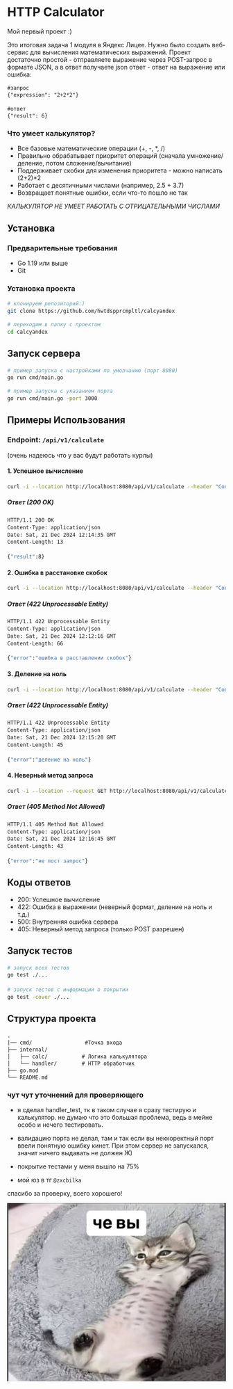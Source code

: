 # HTTP Calculator

Мой первый проект :)

Это итоговая задача 1 модуля в Яндекс Лицее. Нужно было создать веб-сервис для вычисления математических выражений. Проект достаточно простой - отправляете выражение через POST-запрос в формате JSON, а в ответ получаете json ответ - ответ на выражение или ошибка:

```
#запрос
{"expression": "2+2*2"}

#ответ
{"result": 6}
```
### Что умеет калькулятор?
- Все базовые математические операции (+, -, *, /)
- Правильно обрабатывает приоритет операций (сначала умножение/деление, потом сложение/вычитание)
- Поддерживает скобки для изменения приоритета - можно написать (2+2)*2
- Работает с десятичными числами (например, 2.5 + 3.7)
- Возвращает понятные ошибки, если что-то пошло не так

*КАЛЬКУЛЯТОР НЕ УМЕЕТ РАБОТАТЬ С ОТРИЦАТЕЛЬНЫМИ ЧИСЛАМИ*


## Установка

### Предварительные требования
- Go 1.19 или выше
- Git

### Установка проекта
```bash
# клонируем репозиторий:)
git clone https://github.com/hwtdspprcmpltl/calcyandex
```
```bash
# переходим в папку с проектом
cd calcyandex
```

## Запуск сервера
```bash
# пример запуска с настройками по умолчанию (порт 8080)
go run cmd/main.go
```
```bash
# пример запуска с указанием порта
go run cmd/main.go -port 3000
```

## Примеры Использования

### Endpoint: `/api/v1/calculate`

(очень надеюсь что у вас будут работать курлы)

#### 1. Успешное вычисление
```bash
curl -i --location http://localhost:8080/api/v1/calculate --header "Content-Type: application/json" --data "{\"expression\": \"(2+2)*2\"}"
```
##### Ответ (200 OK)
```bash
HTTP/1.1 200 OK
Content-Type: application/json
Date: Sat, 21 Dec 2024 12:14:35 GMT
Content-Length: 13

{"result":8}
```

#### 2. Ошибка в расстановке скобок
```bash
curl -i --location http://localhost:8080/api/v1/calculate --header "Content-Type: application/json" --data "{\"expression\": \"(2+2)*2)\"}"
```
##### Ответ (422 Unprocessable Entity)
```bash
HTTP/1.1 422 Unprocessable Entity
Content-Type: application/json
Date: Sat, 21 Dec 2024 12:12:16 GMT
Content-Length: 66

{"error":"ошибка в расставлении скобок"}
```

#### 3. Деление на ноль
```bash
curl -i --location http://localhost:8080/api/v1/calculate --header "Content-Type: application/json" --data "{\"expression\": \"2/0\"}"
```
##### Ответ (422 Unprocessable Entity)
```bash
HTTP/1.1 422 Unprocessable Entity
Content-Type: application/json
Date: Sat, 21 Dec 2024 12:15:20 GMT
Content-Length: 45

{"error":"деление на ноль"}
```

#### 4. Неверный метод запроса
```bash
curl -i --location --request GET http://localhost:8080/api/v1/calculate
```
##### Ответ (405 Method Not Allowed)
```bash
HTTP/1.1 405 Method Not Allowed
Content-Type: application/json
Date: Sat, 21 Dec 2024 12:16:45 GMT
Content-Length: 43

{"error":"не пост запрос"}
```

## Коды ответов
- 200: Успешное вычисление
- 422: Ошибка в выражении (неверный формат, деление на ноль и т.д.)
- 500: Внутренняя ошибка сервера
- 405: Неверный метод запроса (только POST разрешен)

## Запуск тестов
```bash
# запуск всех тестов
go test ./...

# запуск тестов с информации о покрытии
go test -cover ./...
```


## Структура проекта
```
.
|── cmd/                 #Точка входа
├── internal/
│   ├── calc/           # Логика калькулятора
│   └── handler/        # HTTP обработчик
├── go.mod
└── README.md
```

### чут чут уточнений для проверяющего
- я сделал handler_test, тк в таком случае я сразу тестирую и калькулятор. не думаю что это большая проблема, ведь в мейне особо и нечего тестировать.

- валидацию порта не делал, там и так если вы неккоректный порт ввели понятную ошибку кинет. При этом сервер не запускался, значит ничего выдавать не должен Ж)

- покрытие тестами у меня вышло на 75% 

- мой юз в тг ```@zxcbilka```

спасибо за проверку, всего хорошего!


![эщкерее](internal/important.jpg)
